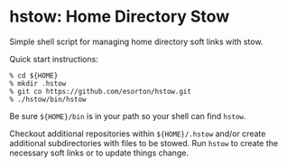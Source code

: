 hstow: Home Directory Stow
==========================

Simple shell script for managing home directory soft links with stow.

Quick start instructions:

    % cd ${HOME}
    % mkdir .hstow
    % git co https://github.com/esorton/hstow.git
    % ./hstow/bin/hstow

Be sure `${HOME}/bin` is in your path so your shell can find `hstow`.

Checkout additional repositories within `${HOME}/.hstow` and/or create
additional subdirectories with files to be stowed.  Run `hstow` to create the
necessary soft links or to update things change.

